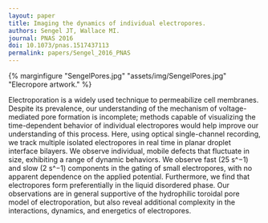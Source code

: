 ```yaml
---
layout: paper
title: Imaging the dynamics of individual electropores.
authors: Sengel JT, Wallace MI.
journal: PNAS 2016
doi: 10.1073/pnas.1517437113
permalink: papers/Sengel_2016_PNAS
---
```

{% marginfigure "SengelPores.jpg" "assets/img/SengelPores.jpg" "Elecropore artwork." %}

Electroporation is a widely used technique to permeabilize cell membranes. Despite its prevalence, our understanding of the mechanism of voltage-mediated pore formation is incomplete; methods capable of visualizing the time-dependent behavior of individual electropores would help improve our understanding of this process. Here, using optical single-channel recording, we track multiple isolated electropores in real time in planar droplet interface bilayers. We observe individual, mobile defects that fluctuate in size, exhibiting a range of dynamic behaviors. We observe fast (25 s^−1) and slow (2 s^−1) components in the gating of small electropores, with no apparent dependence on the applied potential. Furthermore, we find that electropores form preferentially in the liquid disordered phase. Our observations are in general supportive of the hydrophilic toroidal pore model of electroporation, but also reveal additional complexity in the interactions, dynamics, and energetics of electropores.
